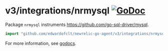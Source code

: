 # v3/integrations/nrmysql [![GoDoc](https://godoc.org/github.com/edwardofclt/newrelic-go-agent/v3/integrations/nrmysql?status.svg)](https://godoc.org/github.com/edwardofclt/newrelic-go-agent/v3/integrations/nrmysql)

Package `nrmysql` instruments https://github.com/go-sql-driver/mysql.

```go
import "github.com/edwardofclt/newrelic-go-agent/v3/integrations/nrmysql"
```

For more information, see
[godocs](https://godoc.org/github.com/edwardofclt/newrelic-go-agent/v3/integrations/nrmysql).
